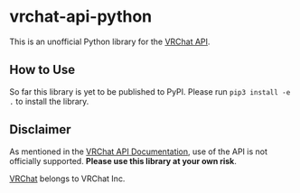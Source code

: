 # vrchat-api-python
This is an unofficial Python library for the [VRChat API](https://vrchatapi.github.io/#/).

## How to Use
So far this library is yet to be published to PyPI.
Please run `pip3 install -e .` to install the library.

## Disclaimer
As mentioned in the [VRChat API Documentation](https://vrchatapi.github.io/#/), use of the API is not officially supported.
**Please use this library at your own risk**.

[VRChat](https://www.vrchat.net/) belongs to VRChat Inc.
